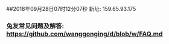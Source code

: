 ##2018年09月28日07时12分07秒 新址: 159.65.93.175
### 兔友常见问题及解答: https://github.com/wanggonging/d/blob/w/FAQ.md
